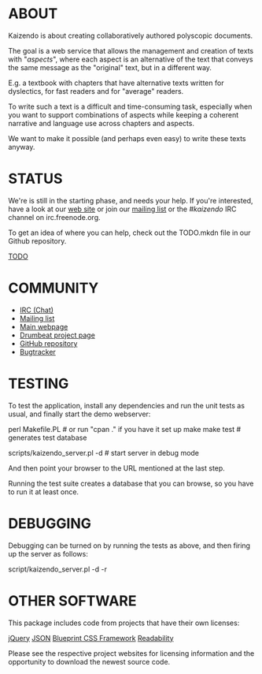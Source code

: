 # ABOUT

Kaizendo is about creating collaboratively authored polyscopic documents.

The goal is a web service that allows the management and creation of texts
with "_aspects_", where each aspect is an alternative of the text that
conveys the same message as the "original" text, but in a different way.

E.g. a textbook with chapters that have alternative texts written for
dyslectics, for fast readers and for "average" readers.

To write such a text is a difficult and time-consuming task, especially
when you want to support combinations of aspects while keeping a coherent
narrative and language use across chapters and aspects.

We want to make it possible (and perhaps even easy) to write these texts
anyway.

# STATUS

We're is still in the starting phase, and needs your help. If you're
interested, have a look at our [web site](http://kaizendo.org/) or join
our [mailing list](http://talk.kaizendo.org/mailman/listinfo/kaizendoers)
or the _#kaizendo_ IRC channel on irc.freenode.org.

To get an idea of where you can help, check out the TODO.mkdn file in our
Github repository.

  [TODO](http://github.com/sjn/Kaizendo/blob/master/TODO.mkd)

# COMMUNITY

  * [IRC (Chat)](irc://irc.freenode.org/kaizendo)
  * [Mailing list](http://talk.kaizendo.org/mailman/listinfo/kaizendoers)
  * [Main webpage](http://kaizendo.org/)
  * [Drumbeat project page](http://drumbeat.org/project/kaizendo)
  * [GitHub repository](http://github.com/sjn/Kaizendo)
  * [Bugtracker](https://rt.cpan.org/Public/Dist/Display.html?Name=App-Kaizendo)

# TESTING

To test the application, install any dependencies and run the unit tests
as usual, and finally start the demo webserver:

 perl Makefile.PL      # or run "cpan ." if you have it set up
 make
 make test             # generates test database

 scripts/kaizendo_server.pl -d   # start server in debug mode

And then point your browser to the URL mentioned at the last step.

Running the test suite creates a database that you can browse, so you have
to run it at least once.

# DEBUGGING

Debugging can be turned on by running the tests as above, and then firing up
the server as follows:

  script/kaizendo_server.pl -d -r

# OTHER SOFTWARE

This package includes code from projects that have their own licenses:

  [jQuery](http://jquery.com/)
  [JSON](http://json.org/)
  [Blueprint CSS Framework](http://blueprintcss.org/)
  [Readability](http://lab.arc90.com/experiments/readability/)

Please see the respective project websites for licensing information and
the opportunity to download the newest source code.
